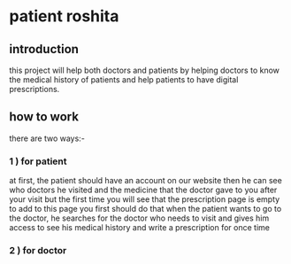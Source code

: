 <h1>patient roshita</h1>
<h2>introduction</h2>
this project will help both doctors and patients by helping doctors to know the medical history of patients and help patients to have digital prescriptions.
<h2>how to work</h2>
there are two ways:-

<h3>1 ) for patient</h3>
at first, the patient should have an account on our website then
he can see who doctors he visited and the medicine that the doctor gave to you after your visit but the first time you will see that the prescription page is empty to add to this page 
you first should do that
when the patient wants to go to the doctor, he searches for the doctor who needs to visit and gives him access to see his medical history and write a prescription for once time



<h3>2 ) for doctor</h3>

